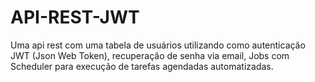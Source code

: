 # API-REST-JWT
Uma api rest com uma tabela de usuários utilizando como autenticação  JWT (Json Web Token), recuperação de senha via email, Jobs com Scheduler para execução de tarefas agendadas automatizadas.
